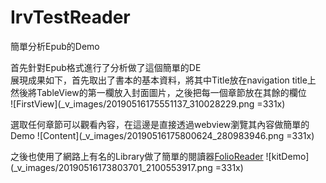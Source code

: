 # IrvTestReader
簡單分析Epub的Demo

首先針對Epub格式進行了分析做了這個簡單的DE  
展現成果如下，首先取出了書本的基本資料，將其中Title放在navigation title上  
然後將TableView的第一欄放入封面圖片，之後把每一個章節放在其餘的欄位  
![FirstView](_v_images/20190516175551137_310028229.png =331x)  

選取任何章節可以觀看內容，在這邊是直接透過webview瀏覽其內容做簡單的Demo
![Content](_v_images/20190516175800624_280983946.png =331x)

之後也使用了網路上有名的Library做了簡單的閱讀器[FolioReader](https://github.com/FolioReader/FolioReaderKit)
![kitDemo](_v_images/20190516173803701_2100553917.png =331x)

